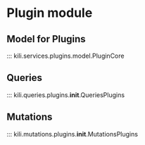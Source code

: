 # Plugin module

## Model for Plugins
::: kili.services.plugins.model.PluginCore
## Queries
::: kili.queries.plugins.__init__.QueriesPlugins
## Mutations
::: kili.mutations.plugins.__init__.MutationsPlugins